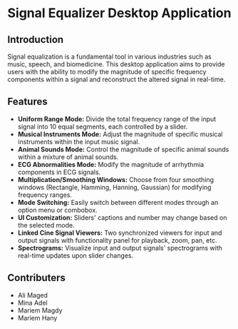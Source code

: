 # Signal Equalizer Desktop Application

## Introduction

Signal equalization is a fundamental tool in various industries such as music, speech, and biomedicine. This desktop application aims to provide users with the ability to modify the magnitude of specific frequency components within a signal and reconstruct the altered signal in real-time.

## Features

- **Uniform Range Mode:** Divide the total frequency range of the input signal into 10 equal segments, each controlled by a slider.
- **Musical Instruments Mode:** Adjust the magnitude of specific musical instruments within the input music signal.
- **Animal Sounds Mode:** Control the magnitude of specific animal sounds within a mixture of animal sounds.
- **ECG Abnormalities Mode:** Modify the magnitude of arrhythmia components in ECG signals.
- **Multiplication/Smoothing Windows:** Choose from four smoothing windows (Rectangle, Hamming, Hanning, Gaussian) for modifying frequency ranges.
- **Mode Switching:** Easily switch between different modes through an option menu or combobox.
- **UI Customization:** Sliders' captions and number may change based on the selected mode.
- **Linked Cine Signal Viewers:** Two synchronized viewers for input and output signals with functionality panel for playback, zoom, pan, etc.
- **Spectrograms:** Visualize input and output signals' spectrograms with real-time updates upon slider changes.

## Contributers

- Ali Maged
- Mina Adel
- Mariem Magdy
- Mariem Hany


